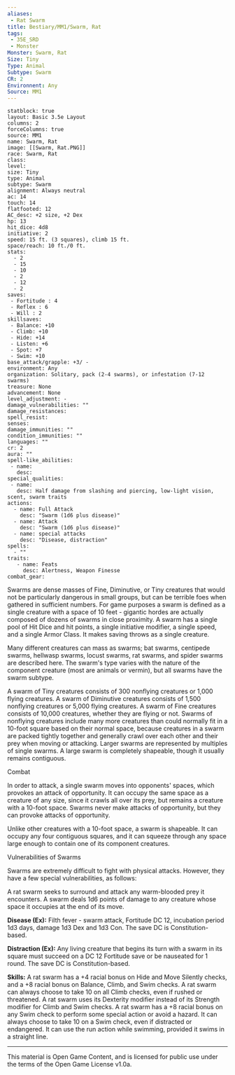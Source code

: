 ```yaml
---
aliases:
 - Rat Swarm
title: Bestiary/MM1/Swarm, Rat
tags: 
 - 35E_SRD
 - Monster
Monster: Swarm, Rat
Size: Tiny
Type: Animal
Subtype: Swarm
CR: 2
Environnent: Any
Source: MM1
---
```


```statblock
statblock: true
layout: Basic 3.5e Layout
columns: 2
forceColumns: true
source: MM1 
name: Swarm, Rat
image: [[Swarm, Rat.PNG]]
race: Swarm, Rat
class: 
level: 
size: Tiny
type: Animal
subtype: Swarm
alignment: Always neutral
ac: 14
touch: 14
flatfooted: 12
AC_desc: +2 size, +2 Dex
hp: 13
hit_dice: 4d8
initiative: 2
speed: 15 ft. (3 squares), climb 15 ft.
space/reach: 10 ft./0 ft.
stats:
  - 2
  - 15
  - 10
  - 2
  - 12
  - 2
saves:
 - Fortitude : 4
 - Reflex : 6
 - Will : 2
skillsaves:
 - Balance: +10
 - Climb: +10
 - Hide: +14
 - Listen: +6
 - Spot: +7
 - Swim: +10
base_attack/grapple: +3/ -
environment: Any
organization: Solitary, pack (2-4 swarms), or infestation (7-12 swarms)
treasure: None
advancement: None
level_adjustment: -
damage_vulnerabilities: ""
damage_resistances: 
spell_resist: 
senses: 
damage_immunities: ""
condition_immunities: ""
languages: ""
cr: 2
aura: ""
spell-like_abilities:
 - name: 
   desc: 
special_qualities:
 - name:
   desc: Half damage from slashing and piercing, low-light vision, scent, swarm traits
actions:
  - name: Full Attack
    desc: "Swarm (1d6 plus disease)"
  - name: Attack
    desc: "Swarm (1d6 plus disease)"
  - name: special attacks
    desc: "Disease, distraction"
spells:
  - ""
traits:
   - name: Feats
     desc: Alertness, Weapon Finesse
combat_gear:  
```


Swarms are dense masses of Fine, Diminutive, or Tiny creatures that would not be particularly dangerous in small groups, but can be terrible foes when gathered in sufficient numbers. For game purposes a swarm is defined as a single creature with a space of 10 feet - gigantic hordes are actually composed of dozens of swarms in close proximity. A swarm has a single pool of Hit Dice and hit points, a single initiative modifier, a single speed, and a single Armor Class. It makes saving throws as a single creature.

Many different creatures can mass as swarms; bat swarms, centipede swarms, hellwasp swarms, locust swarms, rat swarms, and spider swarms are described here. The swarm's type varies with the nature of the component creature (most are animals or vermin), but all swarms have the swarm subtype.

A swarm of Tiny creatures consists of 300 nonflying creatures or 1,000 flying creatures. A swarm of Diminutive creatures consists of 1,500 nonflying creatures or 5,000 flying creatures. A swarm of Fine creatures consists of 10,000 creatures, whether they are flying or not. Swarms of nonflying creatures include many more creatures than could normally fit in a 10-foot square based on their normal space, because creatures in a swarm are packed tightly together and generally crawl over each other and their prey when moving or attacking. Larger swarms are represented by multiples of single swarms. A large swarm is completely shapeable, though it usually remains contiguous.

Combat

In order to attack, a single swarm moves into opponents' spaces, which provokes an attack of opportunity. It can occupy the same space as a creature of any size, since it crawls all over its prey, but remains a creature with a 10-foot space. Swarms never make attacks of opportunity, but they can provoke attacks of opportunity.

Unlike other creatures with a 10-foot space, a swarm is shapeable. It can occupy any four contiguous squares, and it can squeeze through any space large enough to contain one of its component creatures.

Vulnerabilities of Swarms

Swarms are extremely difficult to fight with physical attacks. However, they have a few special vulnerabilities, as follows:

A rat swarm seeks to surround and attack any warm-blooded prey it encounters. A swarm deals 1d6 points of damage to any creature whose space it occupies at the end of its move.


**Disease (Ex):** Filth fever - swarm attack, Fortitude DC 12, incubation period 1d3 days, damage 1d3 Dex and 1d3 Con. The save DC is Constitution-based.


**Distraction (Ex):** Any living creature that begins its turn with a swarm in its square must succeed on a DC 12 Fortitude save or be nauseated for 1 round. The save DC is Constitution-based.


**Skills:** A rat swarm has a +4 racial bonus on Hide and Move Silently checks, and a +8 racial bonus on Balance, Climb, and Swim checks. A rat swarm can always choose to take 10 on all Climb checks, even if rushed or threatened. A rat swarm uses its Dexterity modifier instead of its Strength modifier for Climb and Swim checks. A rat swarm has a +8 racial bonus on any Swim check to perform some special action or avoid a hazard. It can always choose to take 10 on a Swim check, even if distracted or endangered. It can use the run action while swimming, provided it swims in a straight line.

---

This material is Open Game Content, and is licensed for public use under the terms of the Open Game License v1.0a.
